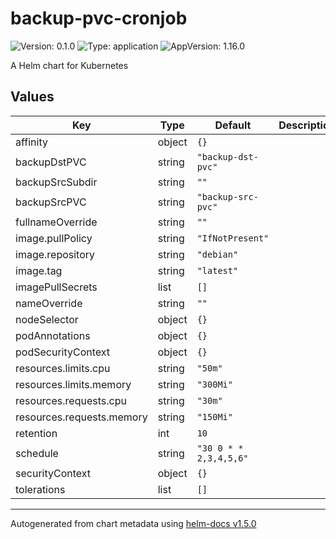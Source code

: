 # backup-pvc-cronjob

![Version: 0.1.0](https://img.shields.io/badge/Version-0.1.0-informational?style=flat-square) ![Type: application](https://img.shields.io/badge/Type-application-informational?style=flat-square) ![AppVersion: 1.16.0](https://img.shields.io/badge/AppVersion-1.16.0-informational?style=flat-square)

A Helm chart for Kubernetes

## Values

| Key | Type | Default | Description |
|-----|------|---------|-------------|
| affinity | object | `{}` |  |
| backupDstPVC | string | `"backup-dst-pvc"` |  |
| backupSrcSubdir | string | `""` |  |
| backupSrcPVC | string | `"backup-src-pvc"` |  |
| fullnameOverride | string | `""` |  |
| image.pullPolicy | string | `"IfNotPresent"` |  |
| image.repository | string | `"debian"` |  |
| image.tag | string | `"latest"` |  |
| imagePullSecrets | list | `[]` |  |
| nameOverride | string | `""` |  |
| nodeSelector | object | `{}` |  |
| podAnnotations | object | `{}` |  |
| podSecurityContext | object | `{}` |  |
| resources.limits.cpu | string | `"50m"` |  |
| resources.limits.memory | string | `"300Mi"` |  |
| resources.requests.cpu | string | `"30m"` |  |
| resources.requests.memory | string | `"150Mi"` |  |
| retention | int | `10` |  |
| schedule | string | `"30 0 * * 2,3,4,5,6"` |  |
| securityContext | object | `{}` |  |
| tolerations | list | `[]` |  |

----------------------------------------------
Autogenerated from chart metadata using [helm-docs v1.5.0](https://github.com/norwoodj/helm-docs/releases/v1.5.0)
